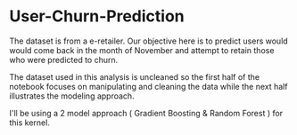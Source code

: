 # User-Churn-Prediction
The dataset is from a e-retailer. Our objective here is to predict users would would come back in the month of November 
and attempt to retain those who were predicted to churn.

The dataset used in this analysis is uncleaned so the first half of the notebook focuses on manipulating and cleaning the data while 
the next half illustrates the modeling approach. 

I'll be using a 2 model approach ( Gradient Boosting & Random Forest ) for this kernel. 



